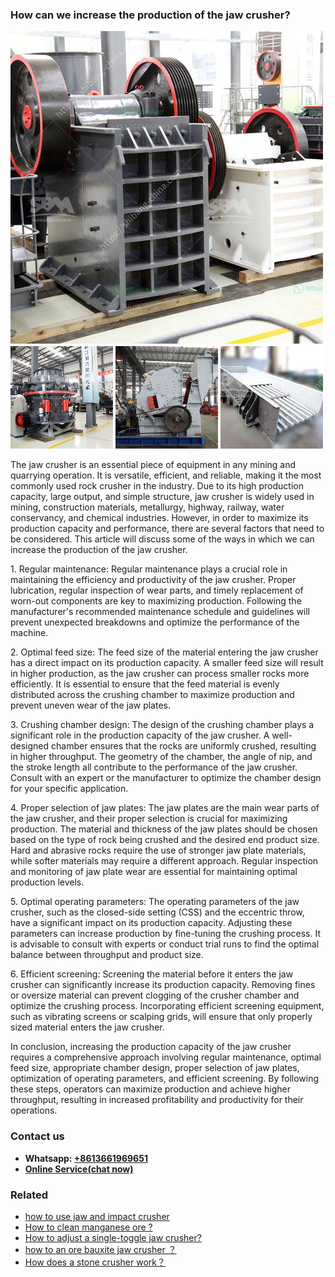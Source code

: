<h3>How can we increase the production of the jaw crusher?</h3><img src='1701744943.jpg' alt=''><p>The jaw crusher is an essential piece of equipment in any mining and quarrying operation. It is versatile, efficient, and reliable, making it the most commonly used rock crusher in the industry. Due to its high production capacity, large output, and simple structure, jaw crusher is widely used in mining, construction materials, metallurgy, highway, railway, water conservancy, and chemical industries. However, in order to maximize its production capacity and performance, there are several factors that need to be considered. This article will discuss some of the ways in which we can increase the production of the jaw crusher.</p><p>1. Regular maintenance: Regular maintenance plays a crucial role in maintaining the efficiency and productivity of the jaw crusher. Proper lubrication, regular inspection of wear parts, and timely replacement of worn-out components are key to maximizing production. Following the manufacturer's recommended maintenance schedule and guidelines will prevent unexpected breakdowns and optimize the performance of the machine.</p><p>2. Optimal feed size: The feed size of the material entering the jaw crusher has a direct impact on its production capacity. A smaller feed size will result in higher production, as the jaw crusher can process smaller rocks more efficiently. It is essential to ensure that the feed material is evenly distributed across the crushing chamber to maximize production and prevent uneven wear of the jaw plates.</p><p>3. Crushing chamber design: The design of the crushing chamber plays a significant role in the production capacity of the jaw crusher. A well-designed chamber ensures that the rocks are uniformly crushed, resulting in higher throughput. The geometry of the chamber, the angle of nip, and the stroke length all contribute to the performance of the jaw crusher. Consult with an expert or the manufacturer to optimize the chamber design for your specific application.</p><p>4. Proper selection of jaw plates: The jaw plates are the main wear parts of the jaw crusher, and their proper selection is crucial for maximizing production. The material and thickness of the jaw plates should be chosen based on the type of rock being crushed and the desired end product size. Hard and abrasive rocks require the use of stronger jaw plate materials, while softer materials may require a different approach. Regular inspection and monitoring of jaw plate wear are essential for maintaining optimal production levels.</p><p>5. Optimal operating parameters: The operating parameters of the jaw crusher, such as the closed-side setting (CSS) and the eccentric throw, have a significant impact on its production capacity. Adjusting these parameters can increase production by fine-tuning the crushing process. It is advisable to consult with experts or conduct trial runs to find the optimal balance between throughput and product size.</p><p>6. Efficient screening: Screening the material before it enters the jaw crusher can significantly increase its production capacity. Removing fines or oversize material can prevent clogging of the crusher chamber and optimize the crushing process. Incorporating efficient screening equipment, such as vibrating screens or scalping grids, will ensure that only properly sized material enters the jaw crusher.</p><p>In conclusion, increasing the production capacity of the jaw crusher requires a comprehensive approach involving regular maintenance, optimal feed size, appropriate chamber design, proper selection of jaw plates, optimization of operating parameters, and efficient screening. By following these steps, operators can maximize production and achieve higher throughput, resulting in increased profitability and productivity for their operations.</p><h3>Contact us</h3><ul><li><strong>Whatsapp:&nbsp;<a href="https://wa.me/8613661969651">+8613661969651</a></strong></li><li><a href="https://swt.shibang-china.com/?git&amp;zhl&amp;How can we increase the production of the jaw crusher"><strong>Online Service(chat now)</strong></a></li></ul><h3>Related</h3><ul><li><a href='how to use jaw and impact crusher.md'>how to use jaw and impact crusher</a></li><li><a href='How to clean manganese ore .md'>How to clean manganese ore ?</a></li><li><a href='How to adjust a singletoggle jaw crusher.md'>How to adjust a single-toggle jaw crusher?</a></li><li><a href='how to an ore bauxite jaw crusher ？.md'>how to an ore bauxite jaw crusher ？</a></li><li><a href='How does a stone crusher work？.md'>How does a stone crusher work？</a></li></ul>